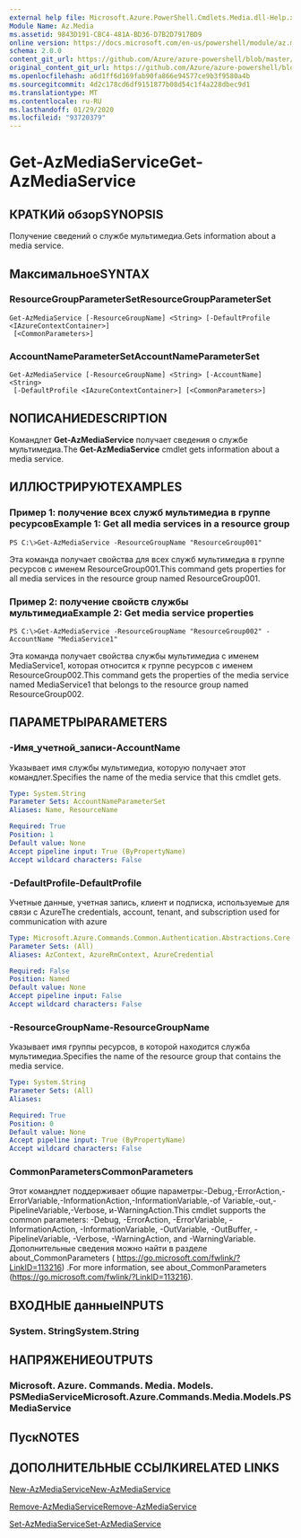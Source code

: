 ```yaml
---
external help file: Microsoft.Azure.PowerShell.Cmdlets.Media.dll-Help.xml
Module Name: Az.Media
ms.assetid: 9843D191-CBC4-481A-BD36-D7B2D7917BD9
online version: https://docs.microsoft.com/en-us/powershell/module/az.media/get-azmediaservice
schema: 2.0.0
content_git_url: https://github.com/Azure/azure-powershell/blob/master/src/Media/Media/help/Get-AzMediaService.md
original_content_git_url: https://github.com/Azure/azure-powershell/blob/master/src/Media/Media/help/Get-AzMediaService.md
ms.openlocfilehash: a6d1ff6d169fab90fa866e94577ce9b3f9580a4b
ms.sourcegitcommit: 4d2c178cd6df9151877b08d54c1f4a228dbec9d1
ms.translationtype: MT
ms.contentlocale: ru-RU
ms.lasthandoff: 01/29/2020
ms.locfileid: "93720379"
---
```

# <span data-ttu-id="59976-101">Get-AzMediaService</span><span class="sxs-lookup"><span data-stu-id="59976-101">Get-AzMediaService</span></span>

## <span data-ttu-id="59976-102">КРАТКИй обзор</span><span class="sxs-lookup"><span data-stu-id="59976-102">SYNOPSIS</span></span>
<span data-ttu-id="59976-103">Получение сведений о службе мультимедиа.</span><span class="sxs-lookup"><span data-stu-id="59976-103">Gets information about a media service.</span></span>

## <span data-ttu-id="59976-104">Максимальное</span><span class="sxs-lookup"><span data-stu-id="59976-104">SYNTAX</span></span>

### <span data-ttu-id="59976-105">ResourceGroupParameterSet</span><span class="sxs-lookup"><span data-stu-id="59976-105">ResourceGroupParameterSet</span></span>
```
Get-AzMediaService [-ResourceGroupName] <String> [-DefaultProfile <IAzureContextContainer>]
 [<CommonParameters>]
```

### <span data-ttu-id="59976-106">AccountNameParameterSet</span><span class="sxs-lookup"><span data-stu-id="59976-106">AccountNameParameterSet</span></span>
```
Get-AzMediaService [-ResourceGroupName] <String> [-AccountName] <String>
 [-DefaultProfile <IAzureContextContainer>] [<CommonParameters>]
```

## <span data-ttu-id="59976-107">NОПИСАНИЕ</span><span class="sxs-lookup"><span data-stu-id="59976-107">DESCRIPTION</span></span>
<span data-ttu-id="59976-108">Командлет **Get-AzMediaService** получает сведения о службе мультимедиа.</span><span class="sxs-lookup"><span data-stu-id="59976-108">The **Get-AzMediaService** cmdlet gets information about a media service.</span></span>

## <span data-ttu-id="59976-109">ИЛЛЮСТРИРУЮТ</span><span class="sxs-lookup"><span data-stu-id="59976-109">EXAMPLES</span></span>

### <span data-ttu-id="59976-110">Пример 1: получение всех служб мультимедиа в группе ресурсов</span><span class="sxs-lookup"><span data-stu-id="59976-110">Example 1: Get all media services in a resource group</span></span>
```
PS C:\>Get-AzMediaService -ResourceGroupName "ResourceGroup001"
```

<span data-ttu-id="59976-111">Эта команда получает свойства для всех служб мультимедиа в группе ресурсов с именем ResourceGroup001.</span><span class="sxs-lookup"><span data-stu-id="59976-111">This command gets properties for all media services in the resource group named ResourceGroup001.</span></span>

### <span data-ttu-id="59976-112">Пример 2: получение свойств службы мультимедиа</span><span class="sxs-lookup"><span data-stu-id="59976-112">Example 2: Get media service properties</span></span>
```
PS C:\>Get-AzMediaService -ResourceGroupName "ResourceGroup002" -AccountName "MediaService1"
```

<span data-ttu-id="59976-113">Эта команда получает свойства службы мультимедиа с именем MediaService1, которая относится к группе ресурсов с именем ResourceGroup002.</span><span class="sxs-lookup"><span data-stu-id="59976-113">This command gets the properties of the media service named MediaService1 that belongs to the resource group named ResourceGroup002.</span></span>

## <span data-ttu-id="59976-114">ПАРАМЕТРЫ</span><span class="sxs-lookup"><span data-stu-id="59976-114">PARAMETERS</span></span>

### <span data-ttu-id="59976-115">-Имя_учетной_записи</span><span class="sxs-lookup"><span data-stu-id="59976-115">-AccountName</span></span>
<span data-ttu-id="59976-116">Указывает имя службы мультимедиа, которую получает этот командлет.</span><span class="sxs-lookup"><span data-stu-id="59976-116">Specifies the name of the media service that this cmdlet gets.</span></span>

```yaml
Type: System.String
Parameter Sets: AccountNameParameterSet
Aliases: Name, ResourceName

Required: True
Position: 1
Default value: None
Accept pipeline input: True (ByPropertyName)
Accept wildcard characters: False
```

### <span data-ttu-id="59976-117">-DefaultProfile</span><span class="sxs-lookup"><span data-stu-id="59976-117">-DefaultProfile</span></span>
<span data-ttu-id="59976-118">Учетные данные, учетная запись, клиент и подписка, используемые для связи с Azure</span><span class="sxs-lookup"><span data-stu-id="59976-118">The credentials, account, tenant, and subscription used for communication with azure</span></span>

```yaml
Type: Microsoft.Azure.Commands.Common.Authentication.Abstractions.Core.IAzureContextContainer
Parameter Sets: (All)
Aliases: AzContext, AzureRmContext, AzureCredential

Required: False
Position: Named
Default value: None
Accept pipeline input: False
Accept wildcard characters: False
```

### <span data-ttu-id="59976-119">-ResourceGroupName</span><span class="sxs-lookup"><span data-stu-id="59976-119">-ResourceGroupName</span></span>
<span data-ttu-id="59976-120">Указывает имя группы ресурсов, в которой находится служба мультимедиа.</span><span class="sxs-lookup"><span data-stu-id="59976-120">Specifies the name of the resource group that contains the media service.</span></span>

```yaml
Type: System.String
Parameter Sets: (All)
Aliases:

Required: True
Position: 0
Default value: None
Accept pipeline input: True (ByPropertyName)
Accept wildcard characters: False
```

### <span data-ttu-id="59976-121">CommonParameters</span><span class="sxs-lookup"><span data-stu-id="59976-121">CommonParameters</span></span>
<span data-ttu-id="59976-122">Этот командлет поддерживает общие параметры:-Debug,-ErrorAction,-ErrorVariable,-InformationAction,-InformationVariable,-of Variable,-out,-PipelineVariable,-Verbose, и-WarningAction.</span><span class="sxs-lookup"><span data-stu-id="59976-122">This cmdlet supports the common parameters: -Debug, -ErrorAction, -ErrorVariable, -InformationAction, -InformationVariable, -OutVariable, -OutBuffer, -PipelineVariable, -Verbose, -WarningAction, and -WarningVariable.</span></span> <span data-ttu-id="59976-123">Дополнительные сведения можно найти в разделе about_CommonParameters ( https://go.microsoft.com/fwlink/?LinkID=113216) .</span><span class="sxs-lookup"><span data-stu-id="59976-123">For more information, see about_CommonParameters (https://go.microsoft.com/fwlink/?LinkID=113216).</span></span>

## <span data-ttu-id="59976-124">ВХОДНЫЕ данные</span><span class="sxs-lookup"><span data-stu-id="59976-124">INPUTS</span></span>

### <span data-ttu-id="59976-125">System. String</span><span class="sxs-lookup"><span data-stu-id="59976-125">System.String</span></span>

## <span data-ttu-id="59976-126">НАПРЯЖЕНИЕ</span><span class="sxs-lookup"><span data-stu-id="59976-126">OUTPUTS</span></span>

### <span data-ttu-id="59976-127">Microsoft. Azure. Commands. Media. Models. PSMediaService</span><span class="sxs-lookup"><span data-stu-id="59976-127">Microsoft.Azure.Commands.Media.Models.PSMediaService</span></span>

## <span data-ttu-id="59976-128">Пуск</span><span class="sxs-lookup"><span data-stu-id="59976-128">NOTES</span></span>

## <span data-ttu-id="59976-129">ДОПОЛНИТЕЛЬНЫЕ ССЫЛКИ</span><span class="sxs-lookup"><span data-stu-id="59976-129">RELATED LINKS</span></span>

[<span data-ttu-id="59976-130">New-AzMediaService</span><span class="sxs-lookup"><span data-stu-id="59976-130">New-AzMediaService</span></span>](./New-AzMediaService.md)

[<span data-ttu-id="59976-131">Remove-AzMediaService</span><span class="sxs-lookup"><span data-stu-id="59976-131">Remove-AzMediaService</span></span>](./Remove-AzMediaService.md)

[<span data-ttu-id="59976-132">Set-AzMediaService</span><span class="sxs-lookup"><span data-stu-id="59976-132">Set-AzMediaService</span></span>](./Set-AzMediaService.md)


